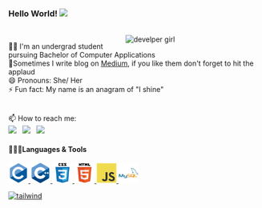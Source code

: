 
### Hello World! <img src="https://github.com/sciencepal/sciencepal/blob/master/assets/Hi.gif" width="29px">
<br>
<img align="right" alt="develper girl" width= "270px" src="https://cdna.artstation.com/p/assets/images/images/042/631/286/original/bryan-rodriguez-belchibia-1-rightspeed.gif?1635037562">

👩‍🎓 I'm an undergrad student pursuing Bachelor of Computer Applications <br>
📝Sometimes I write blog on [Medium](https://medium.com/@shinei27shukla), if you like them don't forget to hit the applaud <br>
😄 Pronouns: She/ Her <br>
⚡ Fun fact: My name is an anagram of "I shine"<br>
<br>
<br/>
📫 How to reach me:
<br>
[<img src="https://img.icons8.com/fluent/48/000000/gmail.png" width="3.5%"/>](shinei27shukla@gmail.com)   &nbsp; 
[<img src="https://img.icons8.com/color/48/000000/linkedin.png" width="3.5%"/>](https://www.linkedin.com/in/shinei-shukla-3712991b0/)    &nbsp; 
[<img src="https://img.icons8.com/color/48/000000/twitter.png" width="3.5%"/>](https://twitter.com/ShineiShukla)   &nbsp;


 #### 👩🏻‍💻Languages & Tools <br>
<p align="left"> <a href="https://www.cprogramming.com/" target="_blank" rel="noreferrer"> 
<img src="https://raw.githubusercontent.com/devicons/devicon/master/icons/c/c-original.svg" alt="c" width="40" height="40"/> </a> 
<a href="https://www.w3schools.com/cpp/" target="_blank" rel="noreferrer"> 
<img src="https://raw.githubusercontent.com/devicons/devicon/master/icons/cplusplus/cplusplus-original.svg" alt="cplusplus" width="40" height="40"/> </a> 
<a href="https://www.w3schools.com/css/" target="_blank" rel="noreferrer"> 
<img src="https://raw.githubusercontent.com/devicons/devicon/master/icons/css3/css3-original-wordmark.svg" alt="css3" width="40" height="40"/> </a> <a href="https://www.w3.org/html/" target="_blank" rel="noreferrer"> 
<img src="https://raw.githubusercontent.com/devicons/devicon/master/icons/html5/html5-original-wordmark.svg" alt="html5" width="40" height="40"/> </a> 
<a href="https://developer.mozilla.org/en-US/docs/Web/JavaScript" target="_blank" rel="noreferrer"> 
<img src="https://raw.githubusercontent.com/devicons/devicon/master/icons/javascript/javascript-original.svg" alt="javascript" width="40" height="40"/> </a> 
<a href="https://www.mysql.com/" target="_blank" rel="noreferrer"> 
<img src="https://raw.githubusercontent.com/devicons/devicon/master/icons/mysql/mysql-original-wordmark.svg" alt="mysql" width="40" height="40"/> </a> </p>
<a href="https://tailwindcss.com/" target="_blank" rel="noreferrer"> 
<img src="https://www.vectorlogo.zone/logos/tailwindcss/tailwindcss-icon.svg" alt="tailwind" width="40" height="40"/> </a> </p>
 <br/>
 <br/>

